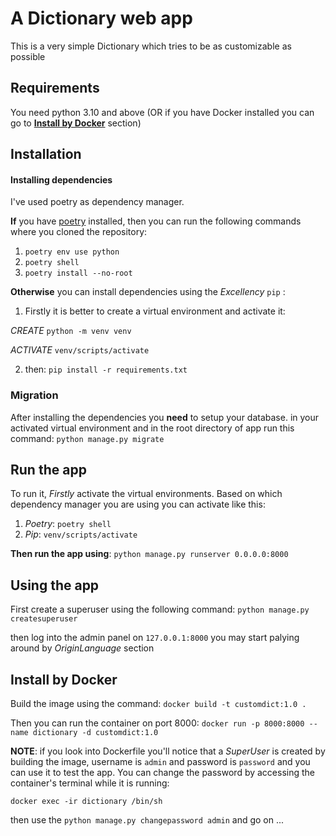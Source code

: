 # A Dictionary web app

This is a very simple Dictionary which tries to be as customizable as possible

## Requirements

You need python 3.10 and above
(OR if you have Docker installed you can go to [**Install by Docker**](https://github.com/alirezag103/customdict#install-by-docker) section)


## Installation

#### Installing dependencies
I've used poetry as dependency manager.

**If** you have [poetry](https://python-poetry.org/docs/) installed, then you can run the following commands where you cloned the repository:
1. `poetry env use python`
2. `poetry shell`
3. `poetry install --no-root`

**Otherwise** you can install dependencies using the *Excellency* `pip` :
1. Firstly it is better to create a virtual environment and activate it:

*CREATE* `python -m venv venv`

*ACTIVATE* `venv/scripts/activate`

2. then:
`pip install -r requirements.txt`

### Migration

After installing the dependencies you **need** to setup your database.
in your activated virtual environment and in the root directory of app run this command:
`python manage.py migrate`


## Run the app

To run it, *Firstly* activate the virtual environments.
Based on which dependency manager you are using you can activate like this:
1. *Poetry*: `poetry shell`
2. *Pip*: `venv/scripts/activate`

**Then run the app using**: 
`python manage.py runserver 0.0.0.0:8000`


## Using the app

First create a superuser using the following command:
`python manage.py createsuperuser`

then log into the admin panel on `127.0.0.1:8000`
you may start palying around by *OriginLanguage* section



## Install by Docker
Build the image using the command:
`docker build -t customdict:1.0 .`

Then you can run the container on port 8000:
`docker run -p 8000:8000 --name dictionary -d customdict:1.0`

**NOTE**: if you look into Dockerfile you'll notice that a *SuperUser* is created by building the image,
username is `admin` and password is `password` and you can use it to test the app.
You can change the password by accessing the container's terminal while it is running:

`docker exec -ir dictionary /bin/sh`

then use the `python manage.py changepassword admin` and go on ...
